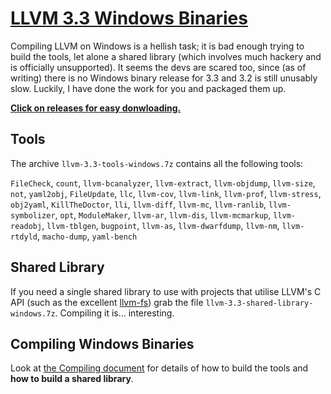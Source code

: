 [LLVM 3.3 Windows Binaries](https://github.com/CRogers/LLVM-Windows-Binaries/)
===

Compiling LLVM on Windows is a hellish task; it is bad enough trying to build the tools, let alone a shared library (which involves much hackery and is officially unsupported). It seems the devs are scared too, since (as of writing) there is no Windows binary release for 3.3 and 3.2 is still unusably slow. Luckily, I have done the work for you and packaged them up.

[**Click on releases for easy donwloading.**](https://github.com/CRogers/LLVM-Windows-Binaries/releases)

Tools
---

The archive `llvm-3.3-tools-windows.7z` contains all the following tools:

`FileCheck`, `count`, `llvm-bcanalyzer`, `llvm-extract`, `llvm-objdump`, `llvm-size`, `not`, `yaml2obj`, `FileUpdate`, `llc`, `llvm-cov`, `llvm-link`, `llvm-prof`, `llvm-stress`, `obj2yaml`, `KillTheDoctor`, `lli`, `llvm-diff`, `llvm-mc`, `llvm-ranlib`, `llvm-symbolizer`, `opt`, `ModuleMaker`, `llvm-ar`, `llvm-dis`, `llvm-mcmarkup`, `llvm-readobj`, `llvm-tblgen`, `bugpoint`, `llvm-as`, `llvm-dwarfdump`, `llvm-nm`, `llvm-rtdyld`, `macho-dump`, `yaml-bench`

Shared Library
---

If you need a single shared library to use with projects that utilise LLVM's C API (such as the excellent [llvm-fs](https://github.com/fsharp/llvm-fs)) grab the file `llvm-3.3-shared-library-windows.7z`. Compiling it is... interesting.

Compiling Windows Binaries
---

Look at [the Compiling document](./compiling.md) for details of how to build the tools and **how to build a shared library**.